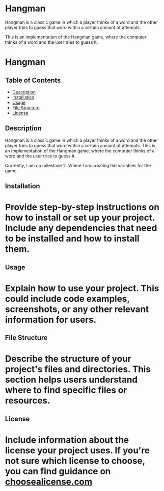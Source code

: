 # Hangman
Hangman is a classic game in which a player thinks of a word and the other player tries to guess that word within a certain amount of attempts.

This is an implementation of the Hangman game, where the computer thinks of a word and the user tries to guess it. 


# Hangman

## Table of Contents
- [Description](#description)
- [Installation](#installation)
- [Usage](#usage)
- [File Structure](#file-structure)
- [License](#license)

## Description

Hangman is a classic game in which a player thinks of a word and the other player tries to guess that word within a certain amount of attempts.
This is an implementation of the Hangman game, where the computer thinks of a word and the user tries to guess it. 

Currently, I am on milestone 2. Where I am creating the variables for the game.

## Installation

# Provide step-by-step instructions on how to install or set up your project. Include any dependencies that need to be installed and how to install them.

## Usage

# Explain how to use your project. This could include code examples, screenshots, or any other relevant information for users.

## File Structure

# Describe the structure of your project's files and directories. This section helps users understand where to find specific files or resources.

## License

# Include information about the license your project uses. If you're not sure which license to choose, you can find guidance on [choosealicense.com](https://choosealicense.com/)
